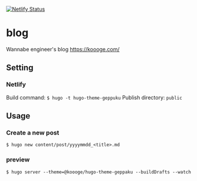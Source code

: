[![Netlify Status](https://api.netlify.com/api/v1/badges/71845e36-dbab-43e6-bf95-81c88aa0959f/deploy-status)](https://app.netlify.com/sites/koooge/deploys)

# blog
Wannabe engineer's blog https://koooge.com/

## Setting
### Netlify
Build command: `$ hugo -t hugo-theme-geppuku`
Publish directory: `public`

## Usage
### Create a new post
```
$ hugo new content/post/yyyymmdd_<title>.md
```

### preview
```
$ hugo server --theme=@koooge/hugo-theme-geppaku --buildDrafts --watch
```